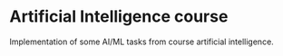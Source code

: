 # Artificial Intelligence course

Implementation of some AI/ML tasks from course artificial intelligence.
